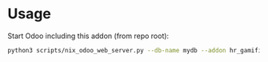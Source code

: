 # Usage

Start Odoo including this addon (from repo root):

```bash
python3 scripts/nix_odoo_web_server.py --db-name mydb --addon hr_gamification
```
